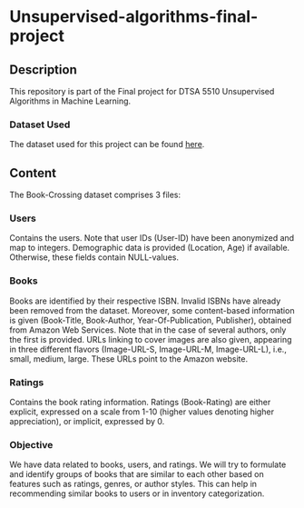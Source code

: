 # Unsupervised-algorithms-final-project

## Description
This repository is part of the Final project for DTSA 5510 Unsupervised Algorithms in Machine Learning.

### Dataset Used
The dataset used for this project can be found [here](https://www.kaggle.com/datasets/arashnic/book-recommendation-dataset).

## Content
The Book-Crossing dataset comprises 3 files:

### Users
Contains the users. Note that user IDs (User-ID) have been anonymized and map to integers. Demographic data is provided (Location, Age) if available. Otherwise, these fields contain NULL-values.

### Books
Books are identified by their respective ISBN. Invalid ISBNs have already been removed from the dataset. Moreover, some content-based information is given (Book-Title, Book-Author, Year-Of-Publication, Publisher), obtained from Amazon Web Services. Note that in the case of several authors, only the first is provided. URLs linking to cover images are also given, appearing in three different flavors (Image-URL-S, Image-URL-M, Image-URL-L), i.e., small, medium, large. These URLs point to the Amazon website.

### Ratings
Contains the book rating information. Ratings (Book-Rating) are either explicit, expressed on a scale from 1-10 (higher values denoting higher appreciation), or implicit, expressed by 0.

### Objective 
We have data related to books, users, and ratings. We will try to formulate and identify groups of books that are similar to each other based on features such as ratings, genres, or author styles. This can help in recommending similar books to users or in inventory categorization.

